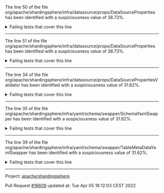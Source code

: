 The line 50 of the file org/apache/shardingsphere/infra/datasource/props/DataSourceProperties has been identified with a suspiciousness value of 38.73%.

<details>
     <summary>Failing tests that cover this line</summary>

- `org.apache.shardingsphere.infra.datasource.props.DataSourcePropertiesTest#assertNotEqualsWithDifferentDataSourceClassName`
- `org.apache.shardingsphere.infra.datasource.props.DataSourcePropertiesTest#assertDifferentHashCodeWithDifferentDataSourceClassName`
- `org.apache.shardingsphere.infra.yaml.config.swapper.YamlDataSourcePropertiesSwapperTest#assertSwapToDataSources`
</details>

***

The line 51 of the file org/apache/shardingsphere/infra/datasource/props/DataSourceProperties has been identified with a suspiciousness value of 38.73%.

<details>
     <summary>Failing tests that cover this line</summary>

- `org.apache.shardingsphere.infra.datasource.props.DataSourcePropertiesTest#assertNotEqualsWithDifferentDataSourceClassName`
- `org.apache.shardingsphere.infra.datasource.props.DataSourcePropertiesTest#assertDifferentHashCodeWithDifferentDataSourceClassName`
- `org.apache.shardingsphere.infra.yaml.config.swapper.YamlDataSourcePropertiesSwapperTest#assertSwapToDataSources`
</details>

***

The line 34 of the file org/apache/shardingsphere/infra/datasource/props/DataSourcePropertiesValidator has been identified with a suspiciousness value of 31.62%.

<details>
     <summary>Failing tests that cover this line</summary>

- `org.apache.shardingsphere.infra.datasource.props.DataSourcePropertiesValidatorTest#assertValidateSuccess`
- `org.apache.shardingsphere.infra.datasource.props.DataSourcePropertiesValidatorTest#assertValidateFailed`
</details>

***

The line 35 of the file org/apache/shardingsphere/infra/yaml/schema/swapper/SchemaYamlSwapper has been identified with a suspiciousness value of 31.62%.

<details>
     <summary>Failing tests that cover this line</summary>

- `org.apache.shardingsphere.infra.yaml.schema.swapper.SchemaYamlSwapperTest#assertSwapToYamlSchemaWithoutTable`
- `org.apache.shardingsphere.infra.yaml.schema.swapper.SchemaYamlSwapperTest#assertSwapToYamlSchema`
</details>

***

The line 39 of the file org/apache/shardingsphere/infra/yaml/schema/swapper/TableMetaDataYamlSwapper has been identified with a suspiciousness value of 31.62%.

<details>
     <summary>Failing tests that cover this line</summary>

- `org.apache.shardingsphere.infra.metadata.schema.builder.SystemSchemaBuilderTest#assertBuildForPostgreSQL`
- `org.apache.shardingsphere.infra.metadata.schema.builder.SystemSchemaBuilderTest#assertBuildForMySQL`
</details>

***

Project: [apache/shardingsphere](https://github.com/apache/shardingsphere)

Pull Request [#16609](https://github.com/apache/shardingsphere/pull/16609) updated at: Tue Apr 05 18:12:03 CEST 2022